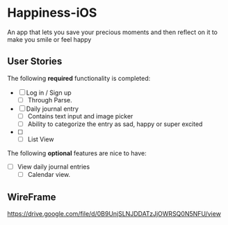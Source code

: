 # Happiness-iOS
   An app that lets you save your precious moments and then reflect on it to make you smile or feel happy

## User Stories

The following **required** functionality is completed:

- [ ] Log in / Sign up
   - [ ] Through Parse.
- [ ] Daily journal entry
   - [ ] Contains text input and image picker
   - [ ] Ability to categorize the entry as sad, happy or super excited
- [ ] 
   - [ ] List View

The following **optional** features are nice to have:

- [ ] View daily journal entries
   - [ ] Calendar view.
   
## WireFrame
https://drive.google.com/file/d/0B9UnjSLNJDDATzJjOWRSQ0N5NFU/view


